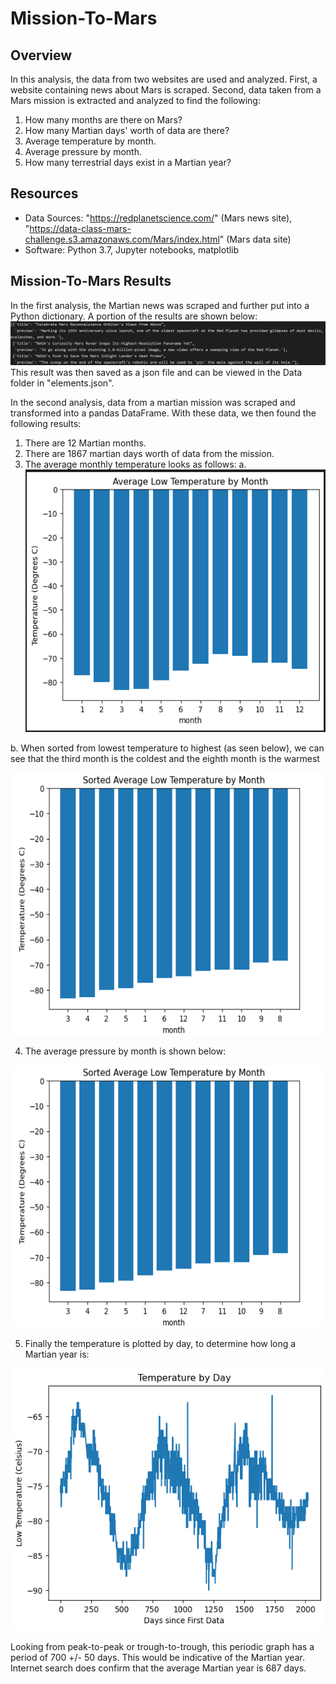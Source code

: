 # Mission-To-Mars

## Overview
In this analysis, the data from two websites are used and analyzed. First, a website containing news about Mars is scraped. Second, data taken from a Mars mission is extracted and analyzed to find the following:
1. How many months are there on Mars?
2. How many Martian days' worth of data are there?
3. Average temperature by month.
4. Average pressure by month.
5. How many terrestrial days exist in a Martian year?

## Resources
- Data Sources: "https://redplanetscience.com/" (Mars news site), "https://data-class-mars-challenge.s3.amazonaws.com/Mars/index.html" (Mars data site)
- Software: Python 3.7, Jupyter notebooks, matplotlib

## Mission-To-Mars Results
In the first analysis, the Martian news was scraped and further put into a Python dictionary. A portion of the results are shown below:
![title-preview](https://github.com/bchillman/Mission-To-Mars/blob/main/Data/title-preview.png)
This result was then saved as a json file and can be viewed in the Data folder in "elements.json".

In the second analysis, data from a martian mission was scraped and transformed into a pandas DataFrame. With these data, we then found the following results:
1. There are 12 Martian months.
2. There are 1867 martian days worth of data from the mission.
3. The average monthly temperature looks as follows:
  a. <img src="https://github.com/bchillman/Mission-To-Mars/blob/main/Data/average_month_temp.png" width="609" height="420">
  
  b. When sorted from lowest temperature to highest (as seen below), we can see that the third month is the coldest and the eighth month is the warmest
  
<img src="https://github.com/bchillman/Mission-To-Mars/blob/main/Data/sorted_month_temp.png" width="609" height="420">

4. The average pressure by month is shown below:
<img src="https://github.com/bchillman/Mission-To-Mars/blob/main/Data/sorted_month_temp.png" width="609" height="420">

5. Finally the temperature is plotted by day, to determine how long a Martian year is:
<img src="https://github.com/bchillman/Mission-To-Mars/blob/main/Data/daily_temp.png" width="609" height="420">

Looking from peak-to-peak or trough-to-trough, this periodic graph has a period of 700 +/- 50 days. This would be indicative of the Martian year. Internet search does confirm that the average Martian year is 687 days.
